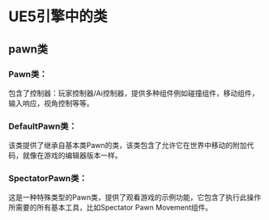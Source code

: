 # UE5引擎中的类

## pawn类

### **Pawn类：**

包含了控制器：玩家控制器/Ai控制器，提供多种组件例如碰撞组件，移动组件，输入响应，视角控制等等。

### **DefaultPawn类：**

该类提供了继承自基本类Pawn的类，该类包含了允许它在世界中移动的附加代码，就像在游戏的编辑器版本一样。

### **SpectatorPawn类：**

这是一种特殊类型的Pawn类，提供了观看游戏的示例功能，它包含了执行此操作所需要的所有基本工具，比如Spectator Pawn Movement组件。